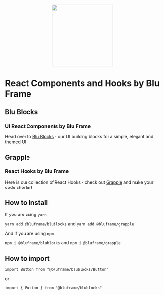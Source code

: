<p align="center">
  <a href="https://blufra.me">
    <img style="margin: 0 auto" width="200" src="https://snowflakes.blufra.me/sites/blufra.me/img/BluFrameLogo512.png" />
  </a>
</p>

# React Components and Hooks by Blu Frame

## Blu Blocks
### UI React Components by Blu Frame

Head over to [Blu Blocks](blublocks) - our UI building blocks for a simple, elegant and themed UI

## Grapple
### React Hooks by Blu Frame

Here is our collection of React Hooks - check out [Grapple](grapple) and make your code shorter!

## How to Install

If you are using `yarn`

`yarn add @bluframe/blublocks` and `yarn add @bluframe/grapple`

And if you are using `npm`

`npm i @bluframe/blublocks` and `npm i @bluframe/grapple`

## How to import

`import Button from "@bluframe/blublocks/Button"`

or

`import { Button } from "@bluframe/blublocks"`
